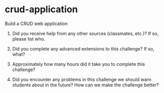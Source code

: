 # crud-application
Build a CRUD web application

1. Did you receive help from any other sources (classmates, etc.)? If so, please list who.

2. Did you complete any advanced extensions to this challenge? If so, what?

3. Approximately how many hours did it take you to complete this challenge?

4. Did you encounter any problems in this challenge we should warn students about in the future? How can we make the challenge better?